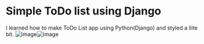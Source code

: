 # Simple ToDo list using Django
I learned how to make ToDo List app using Python(Django) and styled a liite bit.
![image](https://user-images.githubusercontent.com/62810418/162590743-fb2f046d-f28e-434c-b8ff-b1c5c138e4dc.png)![image](https://user-images.githubusercontent.com/62810418/162590752-8d0fb034-1c1b-4e09-966e-fbc1d4e2d632.png)

